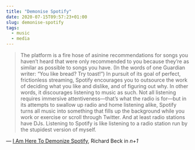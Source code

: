 ```yaml
---
title: "Demonise Spotify"
date: 2020-07-15T09:57:23+01:00
slug: demonise-spotify
tags:
  - music
  - media
---
```


> The platform is a fire hose of asinine recommendations for songs you haven’t heard that were only recommended to you because they’re as similar as possible to songs you have. (In the words of one Guardian writer: “You like bread? Try toast!”) In pursuit of its goal of perfect, frictionless streaming, Spotify encourages you to outsource the work of deciding what you like and dislike, and of figuring out why. In other words, it discourages listening to music as such. Not all listening requires immersive attentiveness—that’s what the radio is for—but in its attempts to swallow up radio and home listening alike, Spotify turns all music into something that fills up the background while you work or exercise or scroll through Twitter. And at least radio stations have DJs. Listening to Spotify is like listening to a radio station run by the stupidest version of myself.

&mdash; [I Am Here To Demonize Spotify](https://nplusonemag.com/online-only/online-only/i-am-here-to-demonize-spotify/), Richard Beck in _n+1_
